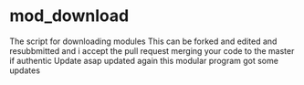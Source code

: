 # mod_download
The script for downloading modules
This can be forked and edited and resubbmitted and i accept the pull request merging your code to the master if authentic
Update asap
updated again this modular program
got some updates
